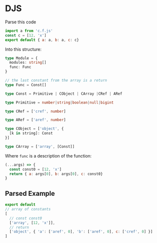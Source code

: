 # DJS

Parse this code

```js
import a from 'c.f.js'
const c = [12, 'x']
export default { a: a, b: a, c: c}
```

Into this structure:

```ts
type Module = {
  modules: string[]
  func: Func
}

// the last constant from the array is a return
type Func = Const[]

type Const = Primitive | CObject | CArray |CRef | ARef

type Primitive = number|string|boolean|null|bigint

type CRef = ['cref', number]

type ARef = ['aref', number]

type CObject = ['object', {
  [k in string]: Const
}]

type CArray = ['array', [Const]]
```

Where `func` is a description of the function:

```js
(...args) => {
  const const0 = [12, 'x']
  return { a: args[0], b: args[0], c: const0}
}
```

## Parsed Example

```js
export default
// array of constants
[
  // const const0
  ['array', [12, 'x']],
  // return
  ['object', { 'a': ['aref', 0], 'b': ['aref', 0], c: ['cref', 0] }]
]
```
